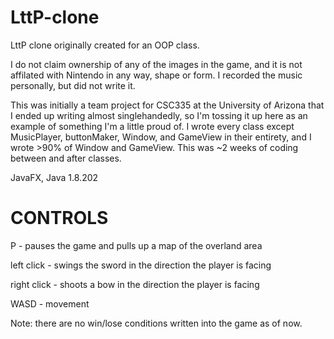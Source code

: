 # LttP-clone
LttP clone originally created for an OOP class.

I do not claim ownership of any of the images in the game, and it is not affilated with Nintendo in any way, shape or form.
I recorded the music personally, but did not write it.

This was initially a team project for CSC335 at the University of Arizona that I ended up writing almost singlehandedly, so I'm
tossing it up here as an example of something I'm a little proud of. I wrote every class except MusicPlayer, buttonMaker, Window,
and GameView in their entirety, and I wrote >90% of Window and GameView. This was ~2 weeks of coding between and after classes.

JavaFX, Java 1.8.202

CONTROLS
=======================
P - pauses the game and pulls up a map of the overland area

left click - swings the sword in the direction the player is facing

right click - shoots a bow in the direction the player is facing

WASD - movement

Note: there are no win/lose conditions written into the game as of now.
